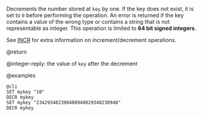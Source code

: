 Decrements the number stored at `key` by one.
If the key does not exist, it is set to `0` before performing the operation. An
error is returned if the key contains a value of the wrong type or contains a
string that is not representable as integer. This operation is limited to **64
bit signed integers**.

See [INCR](/commands/incr) for extra information on increment/decrement
operations.

@return

@integer-reply: the value of `key` after the decrement

@examples

    @cli
    SET mykey "10"
    DECR mykey
    SET mykey "234293482390480948029348230948"
    DECR mykey
